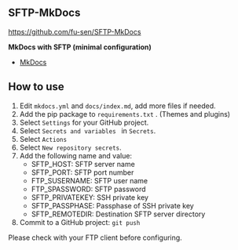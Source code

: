 ## SFTP-MkDocs

<https://github.com/fu-sen/SFTP-MkDocs>

**MkDocs with SFTP (minimal configuration)**

- [MkDocs](https://www.mkdocs.org/)

## How to use

1. Edit `mkdocs.yml` and `docs/index.md`, add more files if needed.
2. Add the pip package to `requirements.txt` . (Themes and plugins)
3. Select `Settings` for your GitHub project.
4. Select `Secrets and variables ` in `Secrets`.
5. Select `Actions`
6. Select `New repository secrets`.
7. Add the following name and value:
    - SFTP_HOST: SFTP server name
    - SFTP_PORT: SFTP port number
    - FTP_SUSERNAME: SFTP user name
    - FTP_SPASSWORD: SFTP password
    - SFTP_PRIVATEKEY: SSH private key
    - SFTP_PASSPHASE: Passphase of SSH private key
    - SFTP_REMOTEDIR: Destination SFTP server directory
8. Commit to a GitHub project: `git push`

Please check with your FTP client before configuring.  
